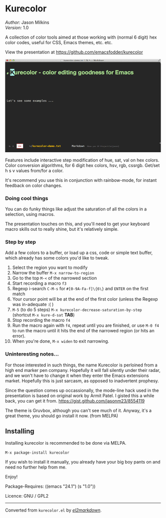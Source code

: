 # Kurecolor

*Author:* Jason Milkins<br>
*Version:* 1.0<br>

A collection of color tools aimed at those working with (normal 6
digit) hex color codes, useful for CSS, Emacs themes, etc. etc.

View the presentation at https://github.com/emacsfodder/kurecolor

![](kurecolor.gif)

Features include interactive step modification of hue, sat, val on
hex colors.  Color conversion algorithms, for 6 digit hex colors,
hsv, rgb, cssrgb.  Get/set h s v values from/for a color.

It's recommend you use this in conjunction with rainbow-mode, for
instant feedback on color changes.

### Doing cool things

You can do funky things like adjust the saturation of all the
colors in a selection, using macros.

The presentation touches on this, and you'll need to get your
keyboard macro skills out to really shine, but it's relatively simple.

### Step by step

Add a few colors to a buffer, or load up a css, code or simple text
buffer, which already has some colors you'd like to tweak.

1. Select the region you want to modify
2. Narrow the buffer `M-x narrow-to-region`
3. Go to the top `M-<` of the narrowed section
4. Start recording a macro `f3`
  1. Regexp i-search `C-M-s` for `#[0-9A-Fa-f]\{6\}` and `ENTER` on the first match
  2. Your cursor point will be at the end of the first color (unless the Regexp was in-adequate :( )
  3. `M-5` (to do 5 steps) `M-x kurecolor-decrease-saturation-by-step` (shortcut `M-x kure-d-sat` **TAB**)
5. Stop recording the macro `f4`
6. Run the macro again with `f4`, repeat until you are finished, or use `M-0 f4` to run the macro until it hits the end of the narrowed region (or hits an error).
8. When you're done, `M-x widen` to exit narrowing.

### Uninteresting notes...

For those interested in such things, the name Kurecolor is
perloined from a high end marker pen company.  Hopefully it will
fall silently under their radar, and we won't have to change it
when they enter the Emacs extensions market.  Hopefully this is
just sarcasm, as opposed to inadvertent prophesy.

Since the question comes up occassionally, the mode-line hack used
in the presentation is based on original work by Armit Patel. I
gisted this a while back, you can get it from.
https://gist.github.com/jasonm23/8554119

The theme is Gruvbox, although you can't see much of it. Anyway,
it's a great theme, you should go install it now. (from MELPA)

## Installing

Installing kurecolor is recommended to be done via MELPA.

    M-x package-install kurecolor

If you wish to install it manually, you already have your big boy
pants on and need no further help from me.

Enjoy!

Package-Requires: ((emacs "24.1") (s "1.0"))

Licence:
 GNU / GPL2


---
Converted from `kurecolor.el` by [*el2markdown*](https://github.com/Lindydancer/el2markdown).
